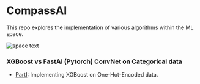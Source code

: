 # CompassAI

This repo explores the implementation of various algorithms within the ML space.

![space text](https://www.nasa.gov/sites/default/files/thumbnails/image/iss055e008381.jpg)

### XGBoost vs FastAI (Pytorch) ConvNet on Categorical data
- [PartI](https://github.com/winterdelta/CompassAI/blob/master/XGBoostVSConvNet.ipynb): Implementing XGBoost on One-Hot-Encoded data.
